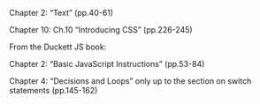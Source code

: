 Chapter 2: “Text” (pp.40-61)

Chapter 10: Ch.10 “Introducing CSS” (pp.226-245)

From the Duckett JS book:

Chapter 2: “Basic JavaScript Instructions” (pp.53-84)

Chapter 4: “Decisions and Loops” only up to the section on switch statements (pp.145-162)
